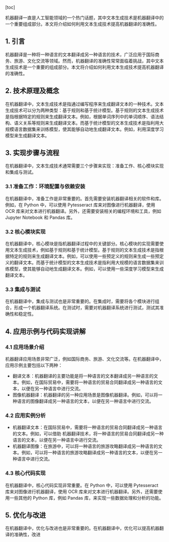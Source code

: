 
[toc]                    
                
                
机器翻译一直是人工智能领域的一个热门话题，其中文本生成技术是机器翻译中的一个重要组成部分。本文将介绍如何利用文本生成技术提高机器翻译的准确性。

## 1. 引言

机器翻译是一种将一种语言的文本翻译成另一种语言的技术，广泛应用于国际商务、旅游、文化交流等领域。然而，机器翻译的准确性常常面临着挑战，其中文本生成技术是一个重要的组成部分。本文将介绍如何利用文本生成技术提高机器翻译的准确性。

## 2. 技术原理及概念

在机器翻译中，文本生成技术是指通过编写程序来生成翻译文本的一种技术。文本生成技术可以分为两种类型：基于规则和基于统计模型。基于规则的文本生成技术是指根据特定的规则来生成翻译文本。例如，根据单词序列中的单词顺序、语法结构、语义关系等规则来生成翻译文本。而基于统计模型的文本生成技术是指利用大规模语言数据集来训练模型，使其能够自动地生成翻译文本。例如，利用深度学习模型来生成翻译文本。

## 3. 实现步骤与流程

在机器翻译中，文本生成技术通常需要三个步骤来实现：准备工作、核心模块实现和集成与测试。

### 3.1 准备工作：环境配置与依赖安装

在机器翻译中，准备工作是非常重要的。首先需要安装机器翻译相关的软件和库。例如，在 Python 中，可以使用 Pytesseract 库来对图像进行机器翻译，使用 OCR 库来对文本进行机器翻译。另外，还需要安装相关的编程环境和工具，例如 Jupyter Notebook 和 Pandas 库。

### 3.2 核心模块实现

在机器翻译中，核心模块是指机器翻译过程中的关键部分。核心模块的实现需要使用文本生成技术，例如基于规则和基于统计模型。基于规则的文本生成技术是指根据特定的规则来生成翻译文本。例如，可以使用一些预定义的规则来生成一些预定义的翻译文本。而基于统计模型的文本生成技术是指利用大规模的语言数据集来训练模型，使其能够自动地生成翻译文本。例如，可以使用一些深度学习模型来生成翻译文本。

### 3.3 集成与测试

在机器翻译中，集成与测试也是非常重要的。在集成时，需要将各个模块进行组合，形成一个机器翻译系统。在测试时，需要对机器翻译系统进行测试，测试其准确性和稳定性。

## 4. 应用示例与代码实现讲解

### 4.1 应用场景介绍

机器翻译应用场景非常广泛，例如国际商务、旅游、文化交流等。在机器翻译中，应用示例主要包括以下两种：

- 翻译文本：机器翻译的主要功能是将一种语言的文本翻译成另一种语言的文本。例如，在国际贸易中，需要将一种语言的贸易合同翻译成另一种语言的文本，以便在另一种语言中进行交流。
- 图像机器翻译：机器翻译的另一种应用场景是图像机器翻译。例如，可以将一种语言的图像翻译成另一种语言的文本，以便在另一种语言中进行交流。

### 4.2 应用实例分析

- 机器翻译文本：在国际贸易中，需要将一种语言的贸易合同翻译成另一种语言的文本。例如，可以借助 机器翻译技术，将一种语言的贸易合同翻译成另一种语言的文本，以便在另一种语言中进行交流。
- 机器翻译图像：在旅游中，可以将一种语言的旅游攻略翻译成另一种语言的文本。例如，可以将一种语言的旅游攻略翻译成另一种语言的文本，以便在另一种语言中进行交流。

### 4.3 核心代码实现

在机器翻译中，核心代码实现非常重要。在 Python 中，可以使用 Pytesseract 库来对图像进行机器翻译，使用 OCR 库来对文本进行机器翻译。另外，还需要使用一些其他的 Python 库，例如 Pandas 库，来实现一些数据处理和分析的功能。

## 5. 优化与改进

在机器翻译中，优化与改进也是非常重要的。在机器翻译中，优化可以提高机器翻译的准确性，改进

